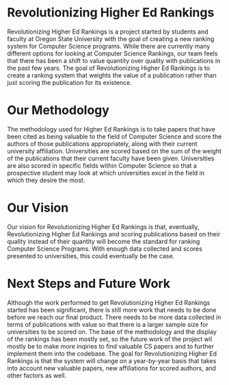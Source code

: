 # Revolutionizing Higher Ed Rankings
Revolutionizing Higher Ed Rankings is a project started by students and faculty at Oregon State University with the goal of creating a new ranking system for Computer Science programs. While there are currently many different options for looking at Computer Science Rankings, our team feels that there has been a shift to value quantity over quality with publications in the past few years. The goal of Revolutionizing Higher Ed Rankings is to create a ranking system that weights the value of a publication rather than just scoring the publication for its existence. 

# Our Methodology
The methodology used for Higher Ed Rankings is to take papers that have been cited as being valuable to the field of Computer Science and score the authors of those publications appropriately, along with their current university affiliation. Universities are scored based on the sum of the weight of the publications that their current faculty have been given. Universities are also scored in specific fields within Computer Science so that a prospective student may look at which universities excel in the field in which they desire the most. 

# Our Vision
Our vision for Revolutionizing Higher Ed Rankings is that, eventually, Revolutionizing Higher Ed Rankings and scoring publications based on their quality instead of their quantity will become the standard for ranking Computer Science Programs. With enough data collected and scores presented to universities, this could eventually be the case. 

# Next Steps and Future Work
Although the work performed to get Revolutionizing Higher Ed Rankings started has been significant, there is still more work that needs to be done before we reach our final product. There needs to be more data collected in terms of publications with value so that there is a larger sample size for universities to be scored on. The base of the methodology and the display of the rankings has been mostly set, so the future work of the project wil mostly be to make more inqiries to find valuable CS papers and to further implement them into the codebase. The goal for Revolutionizing Higher Ed Rankings is that the system will change on a year-by-year basis that takes into account new valuable papers, new affiliations for scored authors, and other factors as well.
